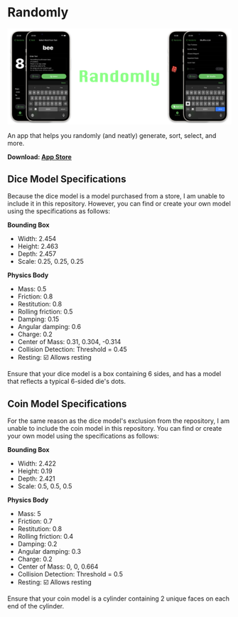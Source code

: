 # Randomly

![Banner image depicting the Randomly app showing various features.](github/banner.png?raw=true "Randomly")

An app that helps you randomly (and neatly) generate, sort, select, and more.

**Download: [App Store](https://apps.apple.com/app/id1573431626)**

## Dice Model Specifications

Because the dice model is a model purchased from a store, I am unable to include it in this repository.
However, you can find or create your own model using the specifications as follows:

**Bounding Box**
- Width: 2.454
- Height: 2.463
- Depth: 2.457
- Scale: 0.25, 0.25, 0.25

**Physics Body**
- Mass: 0.5
- Friction: 0.8
- Restitution: 0.8
- Rolling friction: 0.5
- Damping: 0.15
- Angular damping: 0.6
- Charge: 0.2
- Center of Mass: 0.31, 0.304, -0.314
- Collision Detection: Threshold = 0.45
- Resting: ☑️ Allows resting

Ensure that your dice model is a box containing 6 sides, and has a model that reflects a typical 6-sided die's dots.

## Coin Model Specifications

For the same reason as the dice model's exclusion from the repository, I am unable to include the coin model in this repository.
You can find or create your own model using the specifications as follows:

**Bounding Box**
- Width: 2.422
- Height: 0.19
- Depth: 2.421
- Scale: 0.5, 0.5, 0.5

**Physics Body**
- Mass: 5
- Friction: 0.7
- Restitution: 0.8
- Rolling friction: 0.4
- Damping: 0.2
- Angular damping: 0.3
- Charge: 0.2
- Center of Mass: 0, 0, 0.664
- Collision Detection: Threshold = 0.5
- Resting: ☑️ Allows resting

Ensure that your coin model is a cylinder containing 2 unique faces on each end of the cylinder.
